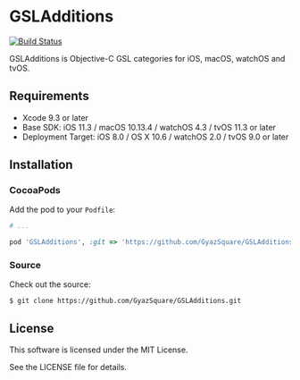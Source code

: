 # GSLAdditions

[![Build Status](https://travis-ci.org/GyazSquare/GSLAdditions.svg?branch=master)](https://travis-ci.org/GyazSquare/GSLAdditions)

GSLAdditions is Objective-C GSL categories for iOS, macOS, watchOS and tvOS.

## Requirements

* Xcode 9.3 or later
* Base SDK: iOS 11.3 / macOS 10.13.4 / watchOS 4.3 / tvOS 11.3 or later
* Deployment Target: iOS 8.0 / OS X 10.6 / watchOS 2.0 / tvOS 9.0 or later

## Installation

### CocoaPods

Add the pod to your `Podfile`:

```ruby
# ...

pod 'GSLAdditions', :git => 'https://github.com/GyazSquare/GSLAdditions.git'
```

### Source

Check out the source:

```shell
$ git clone https://github.com/GyazSquare/GSLAdditions.git
```

## License

This software is licensed under the MIT License.

See the LICENSE file for details.
